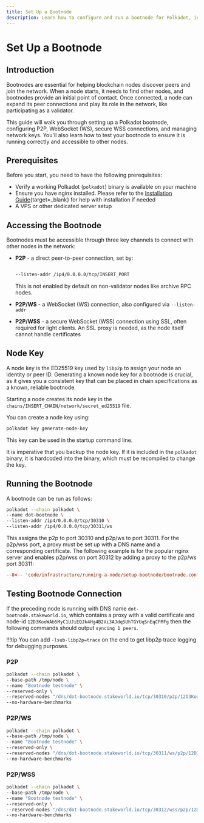 ```yaml
---
title: Set Up a Bootnode
description: Learn how to configure and run a bootnode for Polkadot, including P2P, WS, and secure WSS connections with network key management and proxies.
---
```


# Set Up a Bootnode

## Introduction

Bootnodes are essential for helping blockchain nodes discover peers and join the network. When a node starts, it needs to find other nodes, and bootnodes provide an initial point of contact. Once connected, a node can expand its peer connections and play its role in the network, like participating as a validator.

This guide will walk you through setting up a Polkadot bootnode, configuring P2P, WebSocket (WS), secure WSS connections, and managing network keys. You'll also learn how to test your bootnode to ensure it is running correctly and accessible to other nodes.

## Prerequisites

Before you start, you need to have the following prerequisites:

- Verify a working Polkadot (`polkadot`) binary is available on your machine
- Ensure you have nginx installed. Please refer to the [Installation Guide](https://nginx.org/en/docs/install.html){target=\_blank} for help with installation if needed
- A VPS or other dedicated server setup

## Accessing the Bootnode

Bootnodes must be accessible through three key channels to connect with other nodes in the network:

- **P2P** - a direct peer-to-peer connection, set by:

    ```bash

    --listen-addr /ip4/0.0.0.0/tcp/INSERT_PORT

    ```
    
    This is not enabled by default on non-validator nodes like archive RPC nodes.

- **P2P/WS** - a WebSocket (WS) connection, also configured via `--listen-addr`
- **P2P/WSS** - a secure WebSocket (WSS) connection using SSL, often required for light clients. An SSL proxy is needed, as the node itself cannot handle certificates

## Node Key

A node key is the ED25519 key used by `libp2p` to assign your node an identity or peer ID. Generating a known node key for a bootnode is crucial, as it gives you a consistent key that can be placed in chain specifications as a known, reliable bootnode.

Starting a node creates its node key in the `chains/INSERT_CHAIN/network/secret_ed25519` file.

You can create a node key using:

 ``` bash
 polkadot key generate-node-key
 ``` 
 
This key can be used in the startup command line.

It is imperative that you backup the node key. If it is included in the `polkadot` binary, it is hardcoded into the binary, which must be recompiled to change the key.

## Running the Bootnode

A bootnode can be run as follows:

 ``` bash
 polkadot --chain polkadot \
 --name dot-bootnode \
 --listen-addr /ip4/0.0.0.0/tcp/30310 \
 --listen-addr /ip4/0.0.0.0/tcp/30311/ws
 ```

This assigns the p2p to port 30310 and p2p/ws to port 30311. For the p2p/wss port, a proxy must be set up with a DNS name and a corresponding certificate. The following example is for the popular nginx server and enables p2p/wss on port 30312 by adding a proxy to the p2p/ws port 30311:

``` conf title="/etc/nginx/sites-enabled/dot-bootnode"
--8<-- 'code/infrastructure/running-a-node/setup-bootnode/bootnode.conf'
```

## Testing Bootnode Connection

If the preceding node is running with DNS name `dot-bootnode.stakeworld.io`, which contains a proxy with a valid certificate and node-id `12D3KooWAb5MyC1UJiEQJk4Hg4B2Vi3AJdqSUhTGYUqSnEqCFMFg` then the following commands should output `syncing 1 peers`.

!!!tip
    You can add `-lsub-libp2p=trace` on the end to get libp2p trace logging for debugging purposes.

### P2P

```bash
polkadot --chain polkadot \
--base-path /tmp/node \
--name "Bootnode testnode" \
--reserved-only \
--reserved-nodes "/dns/dot-bootnode.stakeworld.io/tcp/30310/p2p/12D3KooWAb5MyC1UJiEQJk4Hg4B2Vi3AJdqSUhTGYUqSnEqCFMFg" \
--no-hardware-benchmarks
```

### P2P/WS

```bash
polkadot --chain polkadot \
--base-path /tmp/node \
--name "Bootnode testnode" \
--reserved-only \
--reserved-nodes "/dns/dot-bootnode.stakeworld.io/tcp/30311/ws/p2p/12D3KooWAb5MyC1UJiEQJk4Hg4B2Vi3AJdqSUhTGYUqSnEqCFMFg" \
--no-hardware-benchmarks
```

### P2P/WSS

```bash
polkadot --chain polkadot \
--base-path /tmp/node \
--name "Bootnode testnode" \
--reserved-only \
--reserved-nodes "/dns/dot-bootnode.stakeworld.io/tcp/30312/wss/p2p/12D3KooWAb5MyC1UJiEQJk4Hg4B2Vi3AJdqSUhTGYUqSnEqCFMFg" \
--no-hardware-benchmarks
```
